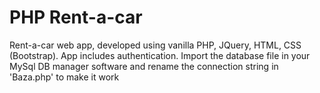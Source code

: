 # PHP Rent-a-car

Rent-a-car web app, developed using vanilla PHP, JQuery, HTML, CSS (Bootstrap).
App includes authentication.
Import the database file in your MySql DB manager software and rename the connection string in 'Baza.php' to make it work
